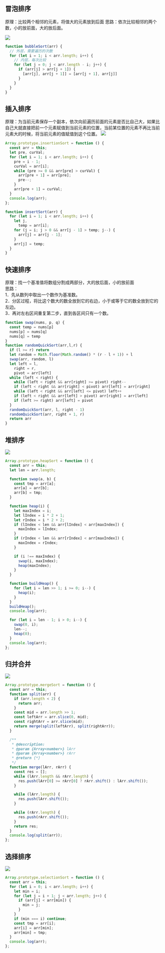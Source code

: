 ## 冒泡排序
原理：比较两个相邻的元素，将值大的元素放到后面 思路：依次比较相邻的两个数，小的放前面，大的放后面。

<img src="https://limy-1309594960.cos.ap-beijing.myqcloud.com/202209261914597.gif" data-fancybox="gallery"/>

```typescript
function bubbleSort(arr) {
  // 外层，需要遍历的次数
  for (let i = 1; i < arr.length; i++) {
    // 内层，每次比较
    for (let j = 0; j < arr.length - i; j++) {
      if (arr[j] > arr[j + 1]) {
        [arr[j], arr[j + 1]] = [arr[j + 1], arr[j]]
      }
    }
  }
}
```
## 插入排序
原理：为当前元素保存一个副本，依次向前遍历前面的元素是否比自己大，如果比自己大就直接把前一个元素赋值到当前元素的位置，当前某位置的元素不再比当前元素大的时候，将当前元素的值赋值到这个位置。
<img src="https://limy-1309594960.cos.ap-beijing.myqcloud.com/202209261915251.gif" data-fancybox="gallery"/>

```typescript
Array.prototype.insertionSort = function () {
  const arr = this;
  let pre, curVal;
  for (let i = 1; i < arr.length; i++) {
    pre = i - 1;
    curVal = arr[i];
    while (pre >= 0 && arr[pre] > curVal) {
      arr[pre + 1] = arr[pre];
      pre--;
    }
    arr[pre + 1] = curVal;
  }
  console.log(arr);
};
```
```typescript
function insertSort(arr) {
  for (let i = 1; i < arr.length; i++) {
    let j,
      temp = arr[i];
    for (j = i; j > 0 && arr[j - 1] > temp; j--) {
      arr[j] = arr[j - 1];
    }
    arr[j] = temp;
  }
}
```
## 快速排序
原理：找一个基准值将数组分割成两部分，大的放后面，小的放前面 <br>
思路：  <br>
1．先从数列中取出一个数作为基准数。<br>
2．分区过程，将比这个数大的数全放到它的右边，小于或等于它的数全放到它的左边。<br>
3．再对左右区间重复第二步，直到各区间只有一个数。<br>
```typescript
function swap(nums, p, q) {
  const temp = nums[p]
  nums[p] = nums[q]
  nums[q] = temp
}
function randomQuickSort(arr,l,r) {
  if (l >= r) return
  let random = Math.floor(Math.random() * (r - l + 1)) + l
  swap(arr, random, l)
  let left = l,
    right = r,
    pivot = arr[left]
  while (left < right) {
    while (left < right && arr[right] >= pivot) right--
    if (left < right && arr[right] < pivot) arr[left] = arr[right]
    while (left < right && arr[left] <= pivot) left++
    if (left < right && arr[left] > pivot) arr[right] = arr[left]
    if (left >= right) arr[left] = pivot
  }
  randomQuickSort(arr, l, right - 1)
  randomQuickSort(arr, right + 1, r)
  return arr
}
```
## 堆排序
<img src="https://limy-1309594960.cos.ap-beijing.myqcloud.com/202209261913319.gif" data-fancybox="gallery"/>

```typescript
Array.prototype.heapSort = function () {
  const arr = this;
  let len = arr.length;

  function swap(a, b) {
    const tmp = arr[a];
    arr[a] = arr[b];
    arr[b] = tmp;
  }

  function heap(i) {
    let maxIndex = i;
    let lIndex = i * 2 + 1;
    let rIndex = i * 2 + 2;
    if (lIndex < len && arr[lIndex] < arr[maxIndex]) {
      maxIndex = lIndex;
    }
    if (rIndex < len && arr[rIndex] < arr[maxIndex]) {
      maxIndex = rIndex;
    }

    if (i !== maxIndex) {
      swap(i, maxIndex);
      heap(maxIndex);
    }
  }

  function buildHeap() {
    for (let i = len >> 1; i >= 0; i--) {
      heap(i);
    }
  }
  buildHeap();
  console.log(arr);

  for (let i = len - 1; i > 0; i--) {
    swap(0, i);
    len--;
    heap(0);
  }
  console.log(arr);
};

```

## 归并合并
<img src="https://limy-1309594960.cos.ap-beijing.myqcloud.com/202209261915136.gif" data-fancybox="gallery"/>

```typescript
Array.prototype.mergeSort = function () {
  const arr = this;
  function split(arr) {
    if (arr.length < 2) {
      return arr;
    }
    const mid = arr.length >> 1;
    const leftArr = arr.slice(0, mid);
    const rightArr = arr.slice(mid);
    return merge(split(leftArr), split(rightArr));
  }

  /**
   * @description:
   * @param {Array<number>} lArr
   * @param {Array<number>} rArr
   * @return {*}
   */
  function merge(lArr, rArr) {
    const res = [];
    while (lArr.length && rArr.length) {
      res.push(lArr[0] >= rArr[0] ? rArr.shift() : lArr.shift());
    }

    while (lArr.length) {
      res.push(lArr.shift());
    }

    while (rArr.length) {
      res.push(rArr.shift());
    }
    return res;
  }
  console.log(split(arr));
};
```

## 选择排序
<img src="https://limy-1309594960.cos.ap-beijing.myqcloud.com/202209261914614.gif" data-fancybox="gallery"/>

```typescript
Array.prototype.selectionSort = function () {
  const arr = this;
  for (let i = 0; i < arr.length; i++) {
    let min = i;
    for (let j = i + 1; j < arr.length; j++) {
      if (arr[j] < arr[min]) {
        min = j;
      }
    }
    if (min === i) continue;
    const tmp = arr[i];
    arr[i] = arr[min];
    arr[min] = tmp;
  }
  console.log(arr);
};
```


